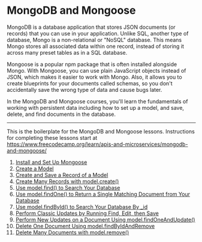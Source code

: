 # MongoDB and Mongoose

MongoDB is a database application that stores JSON documents (or records) that you can use in your application. Unlike SQL, another type of database, Mongo is a non-relational or "NoSQL" database. This means Mongo stores all associated data within one record, instead of storing it across many preset tables as in a SQL database.

Mongoose is a popular npm package that is often installed alongside Mongo. With Mongoose, you can use plain JavaScript objects instead of JSON, which makes it easier to work with Mongo. Also, it allows you to create blueprints for your documents called schemas, so you don't accidentally save the wrong type of data and cause bugs later.

In the MongoDB and Mongoose courses, you'll learn the fundamentals of working with persistent data including how to set up a model, and save, delete, and find documents in the database.

---

This is the boilerplate for the MongoDB and Mongoose lessons. Instructions for completing these lessons start at https://www.freecodecamp.org/learn/apis-and-microservices/mongodb-and-mongoose/

1. [Install and Set Up Mongoose](https://github.com/Dyrits/MONGO-MONGOOSE/blob/main/01%20-%20Install%20and%20Set%20Up%20Mongoose.md)
2. [Create a Model](https://github.com/Dyrits/MONGO-MONGOOSE/blob/main/02%20-%20Create%20a%20Model.md)
3. [Create and Save a Record of a Model](https://github.com/Dyrits/MONGO-MONGOOSE/blob/main/03%20-%20Create%20and%20Save%20a%20Record%20of%20a%20Model.md)
4. [Create Many Records with model.create()](https://github.com/Dyrits/MONGO-MONGOOSE/blob/main/04%20-%20Create%20Many%20Records%20with%20model.create().md)
5. [Use model.find() to Search Your Database](https://github.com/Dyrits/MONGO-MONGOOSE/blob/main/05%20-%20Use%20model.find()%20to%20Search%20Your%20Database.md)
6. [Use model.findOne() to Return a Single Matching Document from Your Database](https://github.com/Dyrits/MONGO-MONGOOSE/blob/main/06%20-%20Use%20model.findOne()%20to%20Return%20a%20Single%20Matching%20Document%20from%20Your%20Database.md)
7. [Use model.findById() to Search Your Database By _id](https://github.com/Dyrits/MONGO-MONGOOSE/blob/main/07%20-%20Use%20model.findById()%20to%20Search%20Your%20Database%20By%20_id.md)
8. [Perform Classic Updates by Running Find, Edit, then Save](https://github.com/Dyrits/MONGO-MONGOOSE/blob/main/08%20-%20Perform%20Classic%20Updates%20by%20Running%20Find%2C%20Edit%2C%20then%20Save.md)
9. [Perform New Updates on a Document Using model.findOneAndUpdate()](https://github.com/Dyrits/MONGO-MONGOOSE/blob/main/09%20-%20Perform%20New%20Updates%20on%20a%20Document%20Using%20model.findOneAndUpdate().md)
10. [Delete One Document Using model.findByIdAndRemove](https://github.com/Dyrits/MONGO-MONGOOSE/blob/main/10%20-%20Delete%20One%20Document%20Using%20model.findByIdAndRemove.md)
11. [Delete Many Documents with model.remove()]()